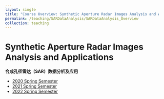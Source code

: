 ```yaml
---
layout: single
title: "Course Overview: Synthetic Aperture Radar Images Analysis and Applications"
permalink: /teaching/SARDataAnalysis/SARDataAnalysis_Overview
collection: teaching
---
```

# Synthetic Aperture Radar Images Analysis and Applications 
**合成孔径雷达（SAR）数据分析及应用**

- [2020 Spring Semester](/teaching/SARDataAnalysis/SARDataAnalysis_Syllabus_2020)
- [2021 Spring Semester](/teaching/SARDataAnalysis/SARDataAnalysis_Syllabus_2021)
- [2022 Spring Semester](/teaching/SARDataAnalysis/SARDataAnalysis_Syllabus_2023)

